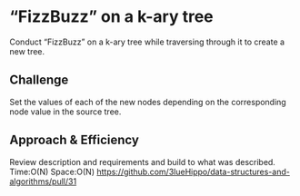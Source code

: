 # “FizzBuzz” on a k-ary tree
<!-- Short summary or background information -->
Conduct “FizzBuzz” on a k-ary tree while traversing through it to create a new tree.

## Challenge
<!-- Description of the challenge -->
Set the values of each of the new nodes depending on the corresponding node value in the source tree.

## Approach & Efficiency
<!-- What approach did you take? Why? What is the Big O space/time for this approach? -->
Review description and requirements and build to what was described. Time:O(N) Space:O(N)
https://github.com/3lueHippo/data-structures-and-algorithms/pull/31


